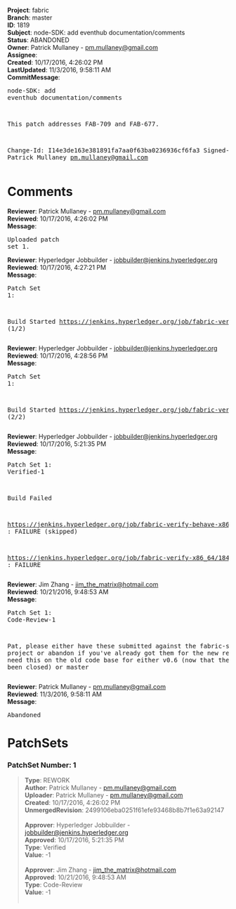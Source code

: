 <strong>Project</strong>: fabric<br><strong>Branch</strong>: master<br><strong>ID</strong>: 1819<br><strong>Subject</strong>: node-SDK: add eventhub documentation/comments<br><strong>Status</strong>: ABANDONED<br><strong>Owner</strong>: Patrick Mullaney - pm.mullaney@gmail.com<br><strong>Assignee</strong>:<br><strong>Created</strong>: 10/17/2016, 4:26:02 PM<br><strong>LastUpdated</strong>: 11/3/2016, 9:58:11 AM<br><strong>CommitMessage</strong>:<br><pre>node-SDK: add eventhub documentation/comments

This patch addresses FAB-709 and FAB-677.

Change-Id: I14e3de163e381891fa7aa0f63ba0236936cf6fa3
Signed-off-by: Patrick Mullaney <pm.mullaney@gmail.com>
</pre><h1>Comments</h1><strong>Reviewer</strong>: Patrick Mullaney - pm.mullaney@gmail.com<br><strong>Reviewed</strong>: 10/17/2016, 4:26:02 PM<br><strong>Message</strong>: <pre>Uploaded patch set 1.</pre><strong>Reviewer</strong>: Hyperledger Jobbuilder - jobbuilder@jenkins.hyperledger.org<br><strong>Reviewed</strong>: 10/17/2016, 4:27:21 PM<br><strong>Message</strong>: <pre>Patch Set 1:

Build Started https://jenkins.hyperledger.org/job/fabric-verify-behave-x86_64/745/ (1/2)</pre><strong>Reviewer</strong>: Hyperledger Jobbuilder - jobbuilder@jenkins.hyperledger.org<br><strong>Reviewed</strong>: 10/17/2016, 4:28:56 PM<br><strong>Message</strong>: <pre>Patch Set 1:

Build Started https://jenkins.hyperledger.org/job/fabric-verify-x86_64/1848/ (2/2)</pre><strong>Reviewer</strong>: Hyperledger Jobbuilder - jobbuilder@jenkins.hyperledger.org<br><strong>Reviewed</strong>: 10/17/2016, 5:21:35 PM<br><strong>Message</strong>: <pre>Patch Set 1: Verified-1

Build Failed 

https://jenkins.hyperledger.org/job/fabric-verify-behave-x86_64/745/ : FAILURE (skipped)

https://jenkins.hyperledger.org/job/fabric-verify-x86_64/1848/ : FAILURE</pre><strong>Reviewer</strong>: Jim Zhang - jim_the_matrix@hotmail.com<br><strong>Reviewed</strong>: 10/21/2016, 9:48:53 AM<br><strong>Message</strong>: <pre>Patch Set 1: Code-Review-1

Pat, please either have these submitted against the fabric-sdk-node project or abandon if you've already got them for the new repo. we don't need this on the old code base for either v0.6 (now that the branch has been closed) or master</pre><strong>Reviewer</strong>: Patrick Mullaney - pm.mullaney@gmail.com<br><strong>Reviewed</strong>: 11/3/2016, 9:58:11 AM<br><strong>Message</strong>: <pre>Abandoned</pre><h1>PatchSets</h1><h3>PatchSet Number: 1</h3><blockquote><strong>Type</strong>: REWORK<br><strong>Author</strong>: Patrick Mullaney - pm.mullaney@gmail.com<br><strong>Uploader</strong>: Patrick Mullaney - pm.mullaney@gmail.com<br><strong>Created</strong>: 10/17/2016, 4:26:02 PM<br><strong>UnmergedRevision</strong>: 2499106eba0251f61efe93468b8b7f1e63a92147<br><br><strong>Approver</strong>: Hyperledger Jobbuilder - jobbuilder@jenkins.hyperledger.org<br><strong>Approved</strong>: 10/17/2016, 5:21:35 PM<br><strong>Type</strong>: Verified<br><strong>Value</strong>: -1<br><br><strong>Approver</strong>: Jim Zhang - jim_the_matrix@hotmail.com<br><strong>Approved</strong>: 10/21/2016, 9:48:53 AM<br><strong>Type</strong>: Code-Review<br><strong>Value</strong>: -1<br><br></blockquote>
